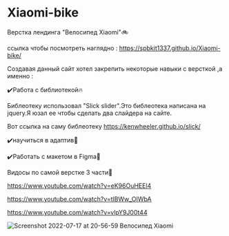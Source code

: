 # Xiaomi-bike
Верстка лендинга "Велосипед Xiaomi"🚲

ссылка чтобы посмотреть наглядно : https://spbkit1337.github.io/Xiaomi-bike/

Создавая данный сайт хотел закрепить некоторые навыки с версткой ,а именно :

✔️Работа с библиотекой🔥

Библеотеку использовал "Slick slider".Это библеотека написана на jquery.Я юзал ее чтобы сделать два слайдера на сайте.

Вот ссылка на саму библеотеку https://kenwheeler.github.io/slick/

✔️научиться в адаптив📱

✔️Работать с макетом в Figma🎨


Видосы по самой верстке 3 части🧐

https://www.youtube.com/watch?v=eK96OuHEEl4

https://www.youtube.com/watch?v=tlBWw_OIWbA

https://www.youtube.com/watch?v=vlpY9J00t44


![Screenshot 2022-07-17 at 20-56-59 Велосипед Xiaomi](https://user-images.githubusercontent.com/51737588/179418634-0500c7a1-2be0-48c1-895c-5f61fbb3c526.png)
